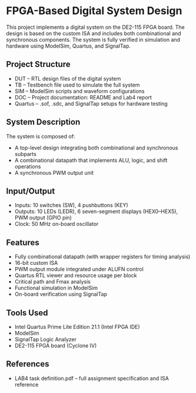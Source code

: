 # FPGA-Based Digital System Design

This project implements a digital system on the DE2-115 FPGA board. The design is based on the custom ISA and includes both combinational and synchronous components. The system is fully verified in simulation and hardware using ModelSim, Quartus, and SignalTap.

## Project Structure

- DUT – RTL design files of the digital system 
- TB – Testbench file used to simulate the full system
- SIM – ModelSim scripts and waveform configurations
- DOC – Project documentation: README and Lab4 report
- Quartus – .sof, .sdc, and SignalTap setups for hardware testing

## System Description

The system is composed of:
- A top-level design integrating both combinational and synchronous subparts
- A combinational datapath that implements ALU, logic, and shift operations
- A synchronous PWM output unit 

## Input/Output

- Inputs: 10 switches (SW), 4 pushbuttons (KEY)
- Outputs: 10 LEDs (LEDR), 6 seven-segment displays (HEX0–HEX5), PWM output (GPIO pin)
- Clock: 50 MHz on-board oscillator

## Features

- Fully combinational datapath (with wrapper registers for timing analysis)
- 16-bit custom ISA 
- PWM output module integrated under ALUFN control
- Quartus RTL viewer and resource usage per block
- Critical path and Fmax analysis
- Functional simulation in ModelSim
- On-board verification using SignalTap

## Tools Used

- Intel Quartus Prime Lite Edition 21.1 (Intel FPGA IDE)
- ModelSim 
- SignalTap Logic Analyzer
- DE2-115 FPGA board (Cyclone IV)

## References

- LAB4 task definition.pdf – full assignment specification and ISA reference
